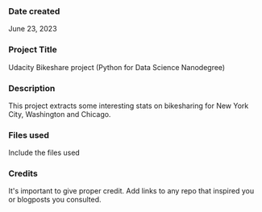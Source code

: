 ### Date created

June 23, 2023

### Project Title

Udacity Bikeshare project (Python for Data Science Nanodegree)

### Description

This project extracts some interesting stats on bikesharing for New York City, Washington and Chicago.

### Files used

Include the files used

### Credits

It's important to give proper credit. Add links to any repo that inspired you or blogposts you consulted.
